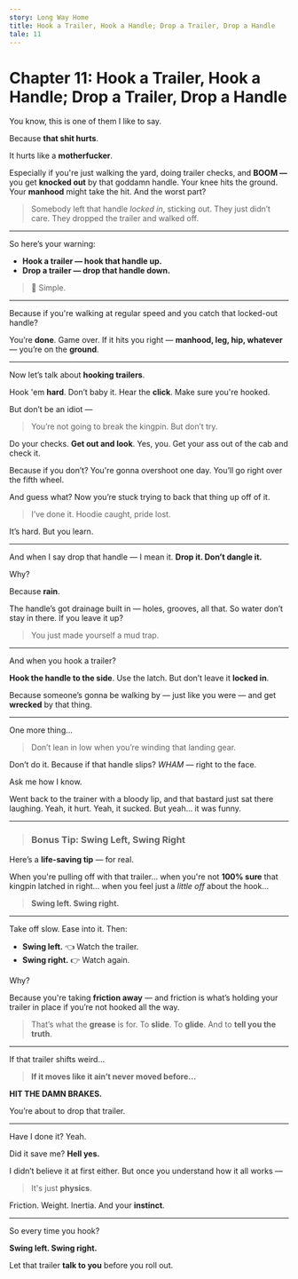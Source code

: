 ```yaml
---
story: Long Way Home
title: Hook a Trailer, Hook a Handle; Drop a Trailer, Drop a Handle
tale: 11
---
```


# Chapter 11: Hook a Trailer, Hook a Handle; Drop a Trailer, Drop a Handle

You know, this is one of them I like to say.

Because **that shit hurts**.

It hurts like a **motherfucker**.

Especially if you're just walking the yard, doing trailer checks, and
**BOOM —**
you get **knocked out** by that goddamn handle.
Your knee hits the ground. Your **manhood** might take the hit.
And the worst part?

> Somebody left that handle *locked in*, sticking out.
They just didn’t care.
They dropped the trailer and walked off.

---

So here’s your warning:

- **Hook a trailer — hook that handle up.**
- **Drop a trailer — drop that handle down.**

> 🔁 Simple.

---

Because if you're walking at regular speed and you catch that locked-out handle?

You’re **done**.
Game over.
If it hits you right — **manhood, leg, hip, whatever** —
you’re on the **ground**.

---

Now let’s talk about **hooking trailers**.

Hook 'em **hard**.
Don’t baby it.
Hear the **click**.
Make sure you're hooked.

But don’t be an idiot —
> You’re not going to break the kingpin.
But don’t try.

Do your checks.
**Get out and look**.
Yes, you.
Get your ass out of the cab and check it.

Because if you don’t?
You're gonna overshoot one day.
You’ll go right over the fifth wheel.

And guess what?
Now you’re stuck trying to back that thing up off of it.
> I’ve done it. Hoodie caught, pride lost.

It’s hard. But you learn.

---

And when I say drop that handle — I mean it.
**Drop it. Don’t dangle it.**

Why?

Because **rain**.

The handle’s got drainage built in — holes, grooves, all that.
So water don’t stay in there.
If you leave it up?
> You just made yourself a mud trap.

---

And when you hook a trailer?

**Hook the handle to the side**.
Use the latch.
But don’t leave it **locked in**.

Because someone’s gonna be walking by —
just like you were —
and get **wrecked** by that thing.

---

One more thing…

> Don’t lean in low when you’re winding that landing gear.

Don’t do it.
Because if that handle slips?
*WHAM* — right to the face.

Ask me how I know.

Went back to the trainer with a bloody lip,
and that bastard just sat there laughing.
Yeah, it hurt.
Yeah, it sucked.
But yeah… it was funny.

---

> ### Bonus Tip: Swing Left, Swing Right

Here’s a **life-saving tip** — for real.

When you're pulling off with that trailer…
when you're not **100% sure** that kingpin latched in right…
when you feel just a *little off* about the hook…

> **Swing left. Swing right.**

---

Take off slow.
Ease into it.
Then:

- **Swing left.** 👈 Watch the trailer.
- **Swing right.** 👉 Watch again.

Why?

Because you're taking **friction away** — and friction is what’s holding your trailer in place if you’re not hooked all the way.

> That’s what the **grease** is for.
To **slide**.
To **glide**.
And to **tell you the truth**.

---

If that trailer shifts weird…
> **If it moves like it ain’t never moved before...**

**HIT THE DAMN BRAKES.**

You’re about to drop that trailer.

---

Have I done it?
Yeah.

Did it save me?
**Hell yes.**

I didn’t believe it at first either.
But once you understand how it all works —
> It's just **physics**.

Friction. Weight. Inertia.
And your **instinct**.

---

So every time you hook?

**Swing left. Swing right.**

Let that trailer **talk to you** before you roll out.
